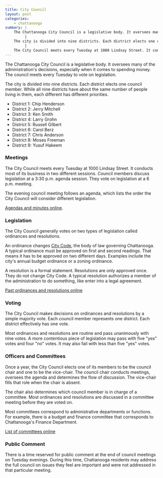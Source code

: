 ```yaml
---
title: City Council
layout: post
categories:
    - chattanooga
summary: | 
    The Chattanooga City Council is a legislative body. It oversees many of the administration's decisions, especially when it comes to spending money. The council meets every Tuesday to vote on legislation.
         | 
    The city is divided into nine districts. Each district elects one council member. While all nine districts have about the same number of people living in them, each different has different priorities.
         | 
    The City Council meets every Tuesday at 1000 Lindsay Street. It conducts most of its business in two different sessions. Council members discuss legislation at a 3:30 p.m. agenda session. They vote on legislation at a 6 p.m. meeting.
---
```


The Chattanooga City Council is a legislative body. It oversees many of the administration's decisions, especially when it comes to spending money. The council meets every Tuesday to vote on legislation.

The city is divided into nine districts. Each district elects one council member. While all nine districts have about the same number of people living in them, each different has different priorities. 

+ District 1: Chip Henderson
+ District 2: Jerry Mitchell
+ District 3: Ken Smith
+ District 4: Larry Grohn
+ District 5: Russell Gilbert
+ District 6: Carol Berz
+ District 7: Chris Anderson
+ District 8: Moses Freeman
+ District 9: Yusuf Hakeem

### Meetings

The City Council meets every Tuesday at 1000 Lindsay Street. It conducts most of its business in two different sessions. Council members discuss legislation at a 3:30 p.m. agenda session. They vote on legislation at a 6 p.m. meeting.

The evening council meeting follows an agenda, which lists the order the City Council will consider different legislation.

[Agendas and minutes online](http://www.chattanooga.gov/city-council/agendasminutes-by-date).

### Legislation

The City Council generally votes on two types of legislation called ordinances and resolutions.

An ordinance changes [City Code](http://www.chattanooga.gov/city-council/city-code), the body of law governing Chattanooga. A typical ordinance must be approved on first and second readings. That means it has to be approved on two different days. Examples include the city's annual budget ordinance or a zoning ordinance.

A resolution is a formal statement. Resolutions are only approved once. They do not change City Code. A typical resolution authorizes a member of the administration to do something, like enter into a legal agreement.

[Past ordinances and resolutions online](http://www.chattanooga.gov/city-council/ordinances-and-resolutions)

### Voting

The City Council makes decisions on ordinances and resolutions by a simple majority vote. Each council member represents one district. Each district effectively has one vote.

Most ordinances and resolutions are routine and pass unanimously with nine votes. A more contentious piece of legislation may pass with five "yes" votes and four "no" votes. It may also fail with less than five "yes" votes.

### Officers and Committees

Once a year, the City Council elects one of its members to be the council chair and one to be the vice-chair. The council chair conducts meetings, oversees the agenda and determines the flow of discussion. The vice-chair fills that role when the chair is absent.

The chair also determines which council member is in charge of a committee. Most ordinances and resolutions are discussed in a committee meeting before they are voted on.

Most committees correspond to administrative departments or functions. For example, there is a budget and finance committee that corresponds to Chattanooga's Finance Department. 

[List of committees online](http://www.chattanooga.gov/city-council/committees)

### Public Comment

There is a time reserved for public comment at the end of council meetings on Tuesday evenings. During this time, Chattanooga residents may address the full council on issues they feel are important and were not addressed in that particular meeting.




